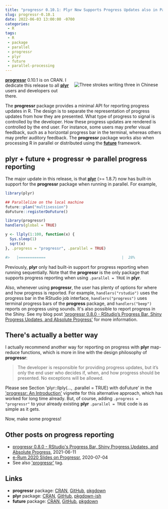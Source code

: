 ```yaml
---
title: "progressr 0.10.1: Plyr Now Supports Progress Updates also in Parallel"
slug: progressr-0.10.1
date: 2022-06-03 13:00:00 -0700
categories:
 - R
tags:
 - R
 - package
 - parallel
 - progressr
 - plyr
 - future
 - parallel-processing
---
```


<div style="padding: 2ex; float: right;"/>
 <center>
   <img src="/post/three_in_chinese.gif" alt="Three strokes writing three in Chinese"/>
 </center>
</div>


**[progressr]** 0.10.1 is on CRAN. I dedicate this release to all **[plyr]** users and developers out there.

The **progressr** package provides a minimal API for reporting progress updates in R. The design is to separate the representation of progress updates from how they are presented. What type of progress to signal is controlled by the developer. How these progress updates are rendered is controlled by the end user. For instance, some users may prefer visual feedback, such as a horizontal progress bar in the terminal, whereas others may prefer auditory feedback.  The **progressr** package works also when processing R in parallel or distributed using the **[future]** framework.

## **plyr** + **future** + **progressr** ⇒ parallel progress reporting

The major update in this release, is that **[plyr]** (>= 1.8.7) now has built-in support for the **progressr** package when running in parallel.  For example,

```r
library(plyr)

## Parallelize on the local machine
future::plan("multisession")
doFuture::registerDoFuture()

library(progressr)
handlers(global = TRUE)

y <- llply(1:100, function(x) {
  Sys.sleep(1)
  sqrt(x)
}, .progress = "progressr", .parallel = TRUE)

#>   |============                                  |  28%
```

Previously, **plyr** only had built-in support for progress reporting when running sequentially.  Note that the **progressr** is the only package that supports progress reporting when using `.parallel = TRUE` in **plyr**.

Also, whenever using **progressr**, the user has plenty of options for where and how progress is reported.  For example, `handlers("rstudio")` uses the progress bar in the RStudio job interface, `handlers("progress")` uses terminal progress bars of the **progress** package, and `handlers("beep")` reports on progress using sounds. It's also possible to report progress in the Shiny.  See my blog post ['progressr 0.8.0 - RStudio’s Progress Bar, Shiny Progress Updates, and Absolute Progress'](/2021/06/11/progressr-0.8.0/) for more information.


## There's actually a better way

I actually recommend another way for reporting on progress with **plyr** map-reduce functions, which is more in line with the design philosophy of **progressr**:

> The developer is responsible for providing progress updates, but it’s only the end user who decides if, when, and how progress should be presented. No exceptions will be allowed.

Please see Section 'plyr::llply(…, .parallel = TRUE) with doFuture' in the ['progressr: An Introduction'](https://progressr.futureverse.org/articles/progressr-intro.html) vignette for this alternative approach, which has worked for long time already.  But, of course, adding `.progress = "progressr"` to your already existing **plyr** `.parallel = TRUE` code is as simple as it gets.


Now, make some progress!



## Other posts on progress reporting

* [progressr 0.8.0 - RStudio's Progress Bar, Shiny Progress Updates, and Absolute Progress](/2021/06/11/progressr-0.8.0/), 2021-06-11
* [e-Rum 2020 Slides on Progressr](/2020/07/04/progressr-erum2020-slides/), 2020-07-04
* See also ['progressr'](/tags/#progressr-list) tag.


## Links

* **progressr** package: [CRAN](https://cran.r-project.org/package=progressr), [GitHub](https://github.com/HenrikBengtsson/progressr), [pkgdown](https://progressr.futureverse.org)
* **plyr** package: [CRAN](https://cran.r-project.org/package=plyr), [GitHub](https://github.com/hadley/plyr), [pkgdown-ish](http://plyr.had.co.nz/)
* **future** package: [CRAN](https://cran.r-project.org/package=future), [GitHub](https://github.com/HenrikBengtsson/future), [pkgdown](https://future.futureverse.org)


[future]: https://future.futureverse.org
[parallelly]: https://parallelly.futureverse.org
[progressr]: https://progressr.futureverse.org
[plyr]: https://cran.r-project.org/package=plyr
[NEWS]: https://progressr.futureverse.org/news/index.html
